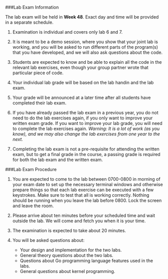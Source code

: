 ###Lab Exam Information

The lab exam will be held in **Week 48**.
Exact day and time will be provided in a separate schedule.
 
1. Examination is individual and covers only lab 6 and 7. 

2. It is meant to be a demo session, where you show that your joint lab is
working, and you will be asked to run different parts of the program(s) that
you have developed, and we will also ask questions about the code.

3. Students are expected to know and be able to explain all the code in the
relevant lab exercises, even though your group partner wrote that particular
piece of code.

4. Your individual lab grade will be based on the lab handin and the lab exam.

5. Your grade will be announced at a later time after all students have
completed their lab exam.

6. If you have already passed the lab exam in a previous year, you do not need
to do the lab exercises again, if you only want to improve your written exam
grade. If you want to improve your lab grade, you will need to complete the lab 
exercises again. *Warning: It is a lot of work (as you know), and we may also 
change the lab exercises from one year to the next.*

7. Completing the lab exam is not a pre-requisite for attending the written
exam, but to get a final grade in the course, a passing grade is required for
both the lab exam and the written exam.


###Lab Exam Procedure

1. You are expected to come to the lab between 0700-0800 in morning of your
exam date to set up the necessary terminal windows and otherwise prepare things
so that each lab exercise can be executed with a few keystrokes. Make sure to
test that all is working correctly. Nothing should be running when you leave
the lab before 0800. Lock the screen and leave the room.
 
2. Please arrive about ten minutes before your scheduled time and wait outside
the lab. We will come and fetch you when it is your time.
 
3. The examination is expected to take about 20 minutes.
 
4. You will be asked questions about:
   - Your design and implementation for the two labs.
   - General theory questions about the two labs.
   - Questions about Go programming language features used in the labs.
   - General questions about kernel programming.
